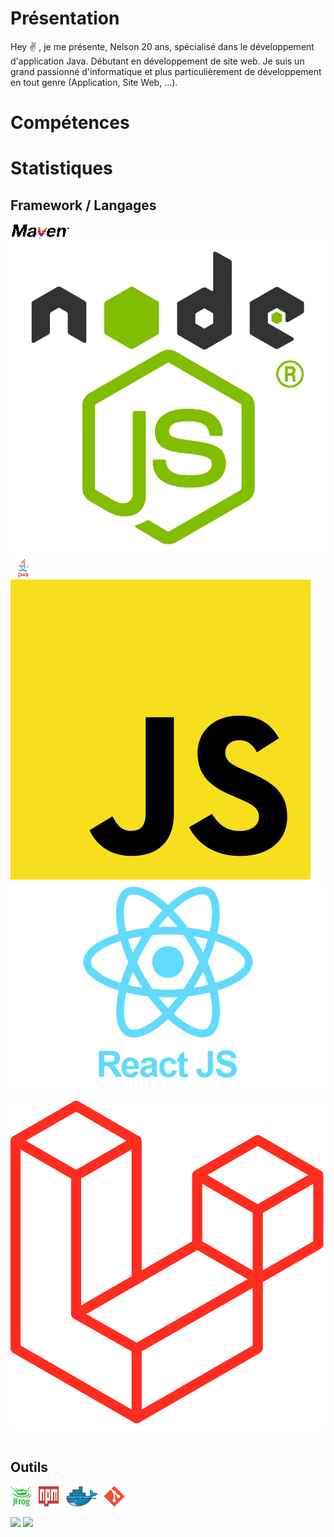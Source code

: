 # Présentation

Hey :v: , je me présente, Nelson 20 ans, spécialisé dans le développement d'application Java. Débutant en développement de site web.
Je suis un grand passionné d'informatique et plus particulièrement de développement en tout genre (Application, Site Web, ...).

# Compétences



# Statistiques
## Framework / Langages
<img src="./assets/images/maven.png" alt ="Maven" title="Maven"/>&nbsp;&nbsp; 
<img src="./assets/images/node.png" alt ="Node" title="Node"/>&nbsp;&nbsp; 
<img src="./assets/images/java.png" alt ="Java" title="Java"/>&nbsp;&nbsp; 
<img src="./assets/images/js.png" alt ="JS" title="JS"/>&nbsp;&nbsp; 
<img src="./assets/images/react.png" alt ="React" title="React"/>&nbsp;&nbsp; 
<img src="./assets/images/laravel.png" alt ="Laravel" title="Laravel"/>&nbsp;&nbsp; 

## Outils

<img src="./assets/images/artifactory.png" alt ="Artifactory" title="Artifactory"/>&nbsp;&nbsp; 
<img height="32" width="32" src="./assets/images/npm.svg" alt ="Npm" title="Npm"/>&nbsp;&nbsp; 
<img src="./assets/images/docker.png" alt ="Docker" title="Docker"/>&nbsp;&nbsp; 
<img src="./assets/images/git.png" alt ="Git" title="Git"/>&nbsp;&nbsp; 



![](https://github-readme-stats.vercel.app/api/top-langs/?username=philippart-s&theme=radical&hide_langs_below=8)
![](https://github-readme-stats.vercel.app/api?username=philippart-s&show_icons=true&theme=radical&count_private=true)

